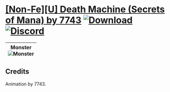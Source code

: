 # [\[Non-Fe\]\[U\] Death Machine \(Secrets of Mana\) by 7743](https://github.com/Klokinator/FE-Repo/tree/main/Battle%20Animations/Bards,%20Dancers,%20Suppliers,%20Misc/%5BNon-Fe%5D%5BU%5D%20Death%20Machine%20(Secrets%20of%20Mana)%20by%207743) [![Download](https://img.shields.io/badge/Download--red?style=social&logo=github)](https://minhaskamal.github.io/DownGit/#/home?url=https://github.com/Klokinator/FE-Repo/tree/main/Battle%20Animations/Bards,%20Dancers,%20Suppliers,%20Misc/%5BNon-Fe%5D%5BU%5D%20Death%20Machine%20(Secrets%20of%20Mana)%20by%207743) [![Discord](https://img.shields.io/badge/Discord--blue?style=social&logo=discord)](https://discord.gg/C7VNGnyTPA)

| <b>Monster</b><br/><img alt="Monster" src="https://raw.githubusercontent.com/Klokinator/FE-Repo/main/Battle%20Animations/Bards,%20Dancers,%20Suppliers,%20Misc/%5BNon-Fe%5D%5BU%5D%20Death%20Machine%20(Secrets%20of%20Mana)%20by%207743/8.%20Monster/Monster.gif"/> |
| :---: |

## Credits

Animation by 7743.

